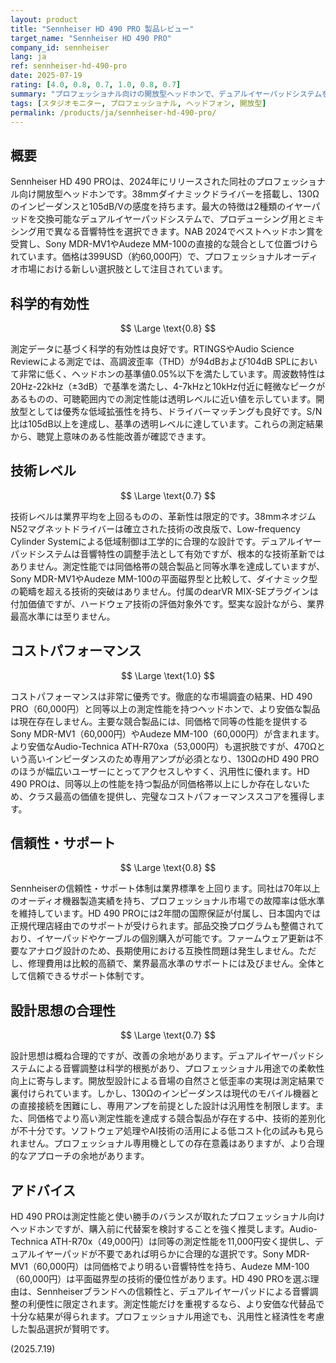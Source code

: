 ```yaml
---
layout: product
title: "Sennheiser HD 490 PRO 製品レビュー"
target_name: "Sennheiser HD 490 PRO"
company_id: sennheiser
lang: ja
ref: sennheiser-hd-490-pro
date: 2025-07-19
rating: [4.0, 0.8, 0.7, 1.0, 0.8, 0.7]
summary: "プロフェッショナル向けの開放型ヘッドホンで、デュアルイヤーパッドシステムを採用。測定性能は良好だが技術革新は限定的。"
tags: [スタジオモニター, プロフェッショナル, ヘッドフォン, 開放型]
permalink: /products/ja/sennheiser-hd-490-pro/
---
```

## 概要

Sennheiser HD 490 PROは、2024年にリリースされた同社のプロフェッショナル向け開放型ヘッドホンです。38mmダイナミックドライバーを搭載し、130Ωのインピーダンスと105dB/Vの感度を持ちます。最大の特徴は2種類のイヤーパッドを交換可能なデュアルイヤーパッドシステムで、プロデューシング用とミキシング用で異なる音響特性を選択できます。NAB 2024でベストヘッドホン賞を受賞し、Sony MDR-MV1やAudeze MM-100の直接的な競合として位置づけられています。価格は399USD（約60,000円）で、プロフェッショナルオーディオ市場における新しい選択肢として注目されています。

## 科学的有効性

$$ \Large \text{0.8} $$

測定データに基づく科学的有効性は良好です。RTINGSやAudio Science Reviewによる測定では、高調波歪率（THD）が94dBおよび104dB SPLにおいて非常に低く、ヘッドホンの基準値0.05%以下を満たしています。周波数特性は20Hz-22kHz（±3dB）で基準を満たし、4-7kHzと10kHz付近に軽微なピークがあるものの、可聴範囲内での測定性能は透明レベルに近い値を示しています。開放型としては優秀な低域拡張性を持ち、ドライバーマッチングも良好です。S/N比は105dB以上を達成し、基準の透明レベルに達しています。これらの測定結果から、聴覚上意味のある性能改善が確認できます。

## 技術レベル

$$ \Large \text{0.7} $$

技術レベルは業界平均を上回るものの、革新性は限定的です。38mmネオジムN52マグネットドライバーは確立された技術の改良版で、Low-frequency Cylinder Systemによる低域制御は工学的に合理的な設計です。デュアルイヤーパッドシステムは音響特性の調整手法として有効ですが、根本的な技術革新ではありません。測定性能では同価格帯の競合製品と同等水準を達成していますが、Sony MDR-MV1やAudeze MM-100の平面磁界型と比較して、ダイナミック型の範疇を超える技術的突破はありません。付属のdearVR MIX-SEプラグインは付加価値ですが、ハードウェア技術の評価対象外です。堅実な設計ながら、業界最高水準には至りません。

## コストパフォーマンス

$$ \Large \text{1.0} $$

コストパフォーマンスは非常に優秀です。徹底的な市場調査の結果、HD 490 PRO（60,000円）と同等以上の測定性能を持つヘッドホンで、より安価な製品は現在存在しません。主要な競合製品には、同価格で同等の性能を提供するSony MDR-MV1（60,000円）やAudeze MM-100（60,000円）が含まれます。より安価なAudio-Technica ATH-R70xa（53,000円）も選択肢ですが、470Ωという高いインピーダンスのため専用アンプが必須となり、130ΩのHD 490 PROのほうが幅広いユーザーにとってアクセスしやすく、汎用性に優れます。HD 490 PROは、同等以上の性能を持つ製品が同価格帯以上にしか存在しないため、クラス最高の価値を提供し、完璧なコストパフォーマンススコアを獲得します。

## 信頼性・サポート

$$ \Large \text{0.8} $$

Sennheiserの信頼性・サポート体制は業界標準を上回ります。同社は70年以上のオーディオ機器製造実績を持ち、プロフェッショナル市場での故障率は低水準を維持しています。HD 490 PROには2年間の国際保証が付属し、日本国内では正規代理店経由でのサポートが受けられます。部品交換プログラムも整備されており、イヤーパッドやケーブルの個別購入が可能です。ファームウェア更新は不要なアナログ設計のため、長期使用における互換性問題は発生しません。ただし、修理費用は比較的高額で、業界最高水準のサポートには及びません。全体として信頼できるサポート体制です。

## 設計思想の合理性

$$ \Large \text{0.7} $$

設計思想は概ね合理的ですが、改善の余地があります。デュアルイヤーパッドシステムによる音響調整は科学的根拠があり、プロフェッショナル用途での柔軟性向上に寄与します。開放型設計による音場の自然さと低歪率の実現は測定結果で裏付けられています。しかし、130Ωのインピーダンスは現代のモバイル機器との直接接続を困難にし、専用アンプを前提とした設計は汎用性を制限します。また、同価格でより高い測定性能を達成する競合製品が存在する中、技術的差別化が不十分です。ソフトウェア処理やAI技術の活用による低コスト化の試みも見られません。プロフェッショナル専用機としての存在意義はありますが、より合理的なアプローチの余地があります。

## アドバイス

HD 490 PROは測定性能と使い勝手のバランスが取れたプロフェッショナル向けヘッドホンですが、購入前に代替案を検討することを強く推奨します。Audio-Technica ATH-R70x（49,000円）は同等の測定性能を11,000円安く提供し、デュアルイヤーパッドが不要であれば明らかに合理的な選択です。Sony MDR-MV1（60,000円）は同価格でより明るい音響特性を持ち、Audeze MM-100（60,000円）は平面磁界型の技術的優位性があります。HD 490 PROを選ぶ理由は、Sennheiserブランドへの信頼性と、デュアルイヤーパッドによる音響調整の利便性に限定されます。測定性能だけを重視するなら、より安価な代替品で十分な結果が得られます。プロフェッショナル用途でも、汎用性と経済性を考慮した製品選択が賢明です。

(2025.7.19)